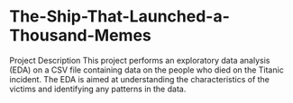 # The-Ship-That-Launched-a-Thousand-Memes
 Project Description  This project performs an exploratory data analysis (EDA) on a CSV file containing data on the people who died on the Titanic incident. The EDA is aimed at understanding the characteristics of the victims and identifying any patterns in the data.
